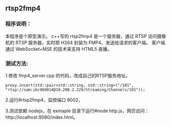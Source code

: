 ## rtsp2fmp4

### 程序说明：

本程序是个原型演示。
c++写的 rtsp2fmp4 是一个服务器，通过 RTSP 访问摄像机的 RTSP 服务器，实时把 H264 封装为 FMP4，发送给请求的客户端。
客户端通过 WebSocket+MSE 的技术来支持 HTML5 直播。

### 测试方法:

1.修改 fmp4_server.cpp 的代码，改成自己的RTSP服务地址。

    proxy.insert(std::pair<std::string, std::string>("/101", "rtsp://sam:ibc960014@10.200.2.229/Streaming/Channels/101"));

2.运行#rtsp2fmp4，监控端口 9002，

3.测试依赖 nodejs，在 exmaple 目录下运行#node http.js，网页访问：http://localhost:9080/index.html。
